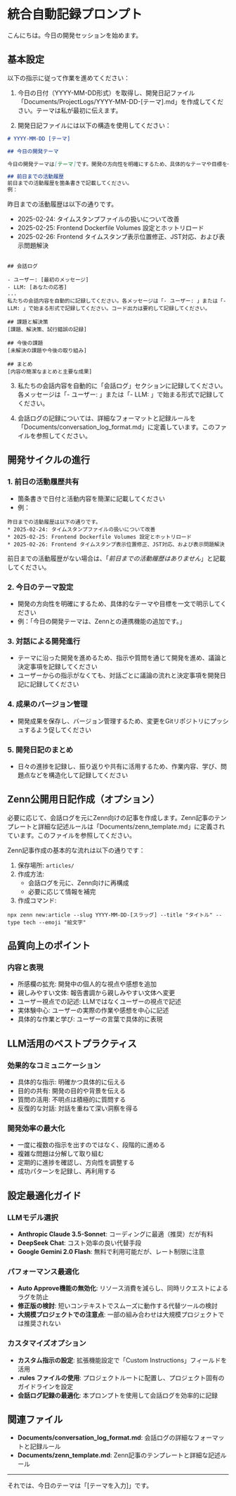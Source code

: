 # 統合自動記録プロンプト

こんにちは。今日の開発セッションを始めます。

## 基本設定

以下の指示に従って作業を進めてください：

1. 今日の日付（YYYY-MM-DD形式）を取得し、開発日記ファイル「Documents/ProjectLogs/YYYY-MM-DD-[テーマ].md」を作成してください。テーマは私が最初に伝えます。

2. 開発日記ファイルには以下の構造を使用してください：
```markdown
# YYYY-MM-DD [テーマ]

## 今日の開発テーマ

今日の開発テーマは[テーマ]です。開発の方向性を明確にするため、具体的なテーマや目標を一文で明示してください。

## 前日までの活動履歴
前日までの活動履歴を箇条書きで記載してください。
例：
```
昨日までの活動履歴は以下の通りです。
* 2025-02-24: タイムスタンプファイルの扱いについて改善
* 2025-02-25: Frontend Dockerfile Volumes 設定とホットリロード
* 2025-02-26: Frontend タイムスタンプ表示位置修正、JST対応、および表示問題解決
```

## 会話ログ

- ユーザー: [最初のメッセージ]
- LLM: [あなたの応答]
...
私たちの会話内容を自動的に記録してください。各メッセージは「- ユーザー: 」または「- LLM: 」で始まる形式で記録してください。コード出力は要約して記録してください。

## 課題と解決策
[課題、解決策、試行錯誤の記録]

## 今後の課題
[未解決の課題や今後の取り組み]

## まとめ
[内容の簡潔なまとめと主要な成果]
```

3. 私たちの会話内容を自動的に「会話ログ」セクションに記録してください。各メッセージは「- ユーザー: 」または「- LLM: 」で始まる形式で記録してください。

4. 会話ログの記録については、詳細なフォーマットと記録ルールを「Documents/conversation_log_format.md」に定義しています。このファイルを参照してください。

## 開発サイクルの進行

### 1. 前日の活動履歴共有
- 箇条書きで日付と活動内容を簡潔に記載してください
- 例：
```
昨日までの活動履歴は以下の通りです。
* 2025-02-24: タイムスタンプファイルの扱いについて改善
* 2025-02-25: Frontend Dockerfile Volumes 設定とホットリロード
* 2025-02-26: Frontend タイムスタンプ表示位置修正、JST対応、および表示問題解決
```
前日までの活動履歴がない場合は、「*前日までの活動履歴はありません*」と記載してください。

### 2. 今日のテーマ設定
- 開発の方向性を明確にするため、具体的なテーマや目標を一文で明示してください
- 例：「今日の開発テーマは、Zennとの連携機能の追加です。」

### 3. 対話による開発進行
- テーマに沿った開発を進めるため、指示や質問を通じて開発を進め、議論と決定事項を記録してください
- ユーザーからの指示がなくても、対話ごとに議論の流れと決定事項を開発日記に記録してください

### 4. 成果のバージョン管理
- 開発成果を保存し、バージョン管理するため、変更をGitリポジトリにプッシュするよう促してください

### 5. 開発日記のまとめ
- 日々の進捗を記録し、振り返りや共有に活用するため、作業内容、学び、問題点などを構造化して記録してください

## Zenn公開用日記作成（オプション）

必要に応じて、会話ログを元にZenn向けの記事を作成します。Zenn記事のテンプレートと詳細な記述ルールは「Documents/zenn_template.md」に定義されています。このファイルを参照してください。

Zenn記事作成の基本的な流れは以下の通りです：

1. 保存場所: `articles/`
2. 作成方法:
   - 会話ログを元に、Zenn向けに再構成
   - 必要に応じて情報を補完
3. 作成コマンド:
```
npx zenn new:article --slug YYYY-MM-DD-[スラッグ] --title "タイトル" --type tech --emoji "絵文字"
```

## 品質向上のポイント

### 内容と表現
- 所感欄の拡充: 開発中の個人的な視点や感想を追加
- 親しみやすい文体: 報告書調から親しみやすい文体へ変更
- ユーザー視点での記述: LLMではなくユーザーの視点で記述
- 実体験中心: ユーザーの実際の作業や感想を中心に記述
- 具体的な作業と学び: ユーザーの言葉で具体的に表現

## LLM活用のベストプラクティス

### 効果的なコミュニケーション
- 具体的な指示: 明確かつ具体的に伝える
- 目的の共有: 開発の目的や背景を伝える
- 質問の活用: 不明点は積極的に質問する
- 反復的な対話: 対話を重ねて深い洞察を得る

### 開発効率の最大化
- 一度に複数の指示を出すのではなく、段階的に進める
- 複雑な問題は分解して取り組む
- 定期的に進捗を確認し、方向性を調整する
- 成功パターンを記録し、再利用する

## 設定最適化ガイド

### LLMモデル選択
- **Anthropic Claude 3.5-Sonnet**: コーディングに最適（推奨）だが有料
- **DeepSeek Chat**: コスト効率の良い代替手段
- **Google Gemini 2.0 Flash**: 無料で利用可能だが、レート制限に注意

### パフォーマンス最適化
- **Auto Approve機能の無効化**: リソース消費を減らし、同時リクエストによるラグを防止
- **修正版の検討**: 短いコンテキストでスムーズに動作する代替ツールの検討
- **大規模プロジェクトでの注意点**: 一部の組み合わせは大規模プロジェクトでは推奨されない

### カスタマイズオプション
- **カスタム指示の設定**: 拡張機能設定で「Custom Instructions」フィールドを活用
- **.rules ファイルの使用**: プロジェクトルートに配置し、プロジェクト固有のガイドラインを設定
- **会話ログ記録の最適化**: 本プロンプトを使用して会話ログを効率的に記録

## 関連ファイル

- **Documents/conversation_log_format.md**: 会話ログの詳細なフォーマットと記録ルール
- **Documents/zenn_template.md**: Zenn記事のテンプレートと詳細な記述ルール

---

それでは、今日のテーマは「[テーマを入力]」です。 